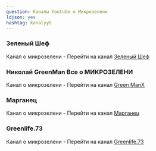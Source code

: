 ```yaml
---
question: Каналы Youtube о Микрозелени
ldjson: yes 
hashtag: kanalyyt
---
```


### Зеленый Шеф 

Канал о микрозелени - Перейти на канал [Зеленый Шеф](https://www.youtube.com/c/ЗеленыйШеф/featured) 

### Николай GreenMan Все о МИКРОЗЕЛЕНИ

Канал о микрозелени - Перейти на канал [Green ManX](https://www.youtube.com/c/GreenManX)

### Марганец

Канал о микрозелени - Перейти на канал [Марганец](https://www.youtube.com/c/Марганец)

### Greenlife.73

Канал о микрозелени - Перейти на канал [Greenlife.73](https://www.youtube.com/channel/UCD8ZYBBt_7MPQRUOXi818tA)
